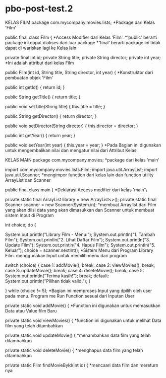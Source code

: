 # pbo-post-test.2

KELAS FILM
package com.mycompany.movies.lists;
*Package dari Kelas 'Film'

public final class Film {
*Access Modifier dari Kelas 'Film'.
*'public' berarti package ini dapat diakses dari luar package
*'final' berarti package ini tidak dapat di wariskan lagi ke Kelas lain

private final int id;
private String title;
private String director;
private int year;
*Ini adalah attribut dari kelas Film

public Film(int id, String title, String director, int year) {
*Konstruktor dari pembuatan objek 'Film'

public int getId() {
    return id;
}

public String getTitle() {
    return title;
}

public void setTitle(String title) {
    this.title = title;
}

public String getDirector() {
    return director;
}

public void setDirector(String director) {
    this.director = director;
}

public int getYear() {
    return year;
}

public void setYear(int year) {
    this.year = year;
}
*Pada Bagian ini digunakan untuk mengembalikan nilai dan mengatur nilai dari Attribut Kelas

KELAS MAIN
package com.mycompany.movies;
*package dari kelas 'main'

import com.mycompany.movies.lists.Film;
import java.util.ArrayList;
import java.util.Scanner;
*mengimpor function dari kelas lain dan function utility ArrayList dan Scanner

public final class main {
*Deklarasi Access modifier dari kelas 'main'\

private static final ArrayList<Film> library = new ArrayList<>();
private static final Scanner scanner = new Scanner(System.in);
*membuat Arraylist dari Film yang akan diisi data yang akan dimasukkan dan Scanner untuk membuat sistem Input di Program

int choice;
do {

System.out.println("Library Film - Menu:");
System.out.println("1. Tambah Film");
System.out.println("2. Lihat Daftar Film");
System.out.println("3. Update Film");
System.out.println("4. Hapus Film");
System.out.println("5. Keluar");
choice = scanner.nextInt();
*Sistem Menu dari Program Library Film. menggunakan Input untuk memilih menu dari program

switch (choice) {
    case 1:
        addMovie();
        break;
    case 2:
        viewMovies();
        break;
    case 3:
        updateMovie();
        break;
    case 4:
        deleteMovie();
        break;
    case 5:
        System.out.println("Terima kasih!");
        break;
    default:
        System.out.println("Pilihan tidak valid.");
}

} while (choice != 5);
*Bagian ini memproses Input yang dpilih oleh user pada menu. Program me Run Function sesuai dari Inputan User


private static void addMovie() {
*Function ini digunakan untuk memasukkan Data atau Value film Baru

private static void viewMovies() {
*function ini digunakan untuk melihat Data film yang telah ditambahkan

private static void updateMovie() {
*menambahkan data film yang telah ditambahkan

private static void deleteMovie() {
*menghapus data film yang telah ditambahkan

private static Film findMovieById(int id) {
*mencaari data film dan mereturn nya   
